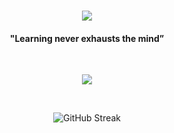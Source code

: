 

<h1 align="center">   
    <img src="https://readme-typing-svg.herokuapp.com/?font=Righteous&size=35&center=true&vCenter=true&width=500&height=70&duration=4000&lines=Hi+There!+👋;+I'm+mwwlean!" />
</h1>

<h4 align="center">"Learning never exhausts the mind”</h4>
<br>
<p align="center">
   <a href="https://skillicons.dev">
    <img src="https://skillicons.dev/icons?i=javascript,python,html,css,tailwind,django,react,next,linux,flask,mysql,supabase,git,vercel,figma" />
   </a>
</p>

<br>
<p align="center">
  <img src="https://github-readme-streak-stats.herokuapp.com?user=mwwlean&theme=modern-lilac2&card_width=765" alt="GitHub Streak" />
</p>
